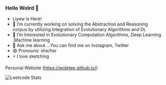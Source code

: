 ###  Hello Wolrd 👋
- Liyew is Here!
- 🔭 I’m currently working on solving the Abstraction and Reasoning corpus by utilizing Integration of Evolutionary Algorithms and DL
- 🌱 I’m Interested in  Evolutionary Computation Algorithms, Deep Learning ,Machine learning
- 💬 Ask me about ...You can find me on Instagram, Twitter
- 😄 Pronouns: she/her
- ⚡ I love sketching


 Personal Website (https://woletee.github.io/)
<!--
**woletee/woletee** is a ✨ _special_ ✨ repository because its `README.md` (this file) appears on your GitHub profile.

Here are some ideas to get you started:
- Hello Wolrd , Liyew is Here!
- 🔭 I’m currently working on solving the Abstraction and Reasoning corpus 
- 🌱 I’m Interested in Evolutionary Computation, Deep Learning ,Machine learning
- 💬 Ask me about ...
- 😄 Pronouns: she/her
- ⚡ Fun fact: I like sketching 
-->
![Leetcode Stats](https://leetcard.jacoblin.cool/Liyew)
